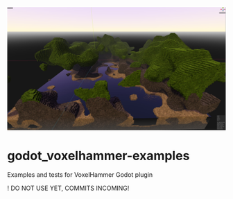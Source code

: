 <img src="https://github.com/kupoli/godot_voxelhammer-examples/blob/main/screenshots/screencap210731.jpg"  width="600">

# godot_voxelhammer-examples
Examples and tests for VoxelHammer Godot plugin

! DO NOT USE YET, COMMITS INCOMING!

